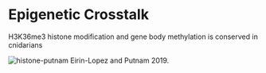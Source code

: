 # Epigenetic Crosstalk

H3K36me3 histone modification and gene body methylation is conserved in cnidarians

![histone-putnam](https://d3i71xaburhd42.cloudfront.net/034e5351870f037c06dd7bda1e149ccb4ec78b56/12-Figure2-1.png)
Eirin-Lopez and Putnam 2019. 
